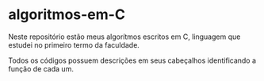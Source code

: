 # algoritmos-em-C
 Neste repositório estão meus algorítmos escritos em C, linguagem que estudei no primeiro termo da faculdade.

 Todos os códigos possuem descrições em seus cabeçalhos identificando a função de cada um.
 
